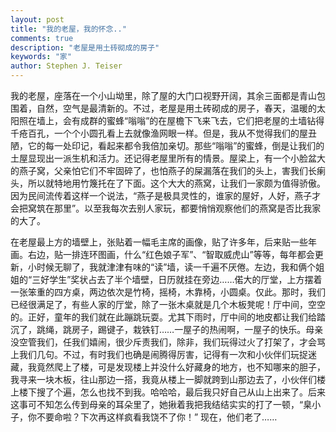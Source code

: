 ```yaml
---
layout: post
title: "我的老屋，我的怀念.."
comments: true
description: "老屋是用土砖砌成的房子"
keywords: "家"
author: Stephen J. Teiser
---
```


​     我的老屋，座落在一个小山坳里，除了屋的大门口视野开阔，其余三面都是青山包围着，自然，空气是最清新的。不过，老屋是用土砖砌成的房子，春天，温暖的太阳照在墙上，会有成群的蜜蜂“嗡嗡”的在屋檐下飞来飞去，它们把老屋的土墙钻得千疮百孔，一个个小圆孔看上去就像渔网眼一样。但是，我从不觉得我们的屋丑陋，它的每一处印记，看起来都令我倍加亲切。那些“嗡嗡”的蜜蜂，倒是让我们的土屋显现出一派生机和活力。
​      还记得老屋里所有的情景。屋梁上，有一个小脸盆大的燕子窝，父亲怕它们不牢固碎了，也怕燕子的屎漏落在我们的头上，害我们长瘌头，所以就特地用竹篾托在了下面。这个大大的燕窝，让我们一家颇为值得骄傲。因为民间流传着这样一个说法，“燕子是极具灵性的，谁家的屋好，人好，燕子才会把窝筑在那里”。以至我每次去别人家玩，都要悄悄观察他们的燕窝是否比我家的大了。

​      在老屋最上方的墙壁上，张贴着一幅毛主席的画像，贴了许多年，后来贴一些年画。右边，贴一排连环图画，什么“红色娘子军”、“智取威虎山”等等，每年都会更新，小时候无聊了，我就津津有味的“读”墙，读一千遍不厌倦。左边，我和俩个姐姐的“三好学生”奖状占去了半个墙壁，日历就挂在旁边……偌大的厅堂，上方摆着一张笨重的四方桌，两边依次是竹椅，摇椅，木靠椅，小圆桌。仅此。那时，我们已经很满足了，有些人家的厅堂，除了一张木桌就是几个木板凳呢！厅中间，空空的。正好，童年的我们就在此蹦跳玩耍。尤其下雨时，厅中间的地皮都让我们给踏沉了，跳绳，跳房子，踢键子，栽铁钉……一屋子的热闹啊，一屋子的快乐。母亲没空管我们，任我们嬉闹，很少斥责我们，除非，我们玩得过火了打架了，才会骂上我们几句。不过，有时我们也确是闹腾得厉害，记得有一次和小伙伴们玩捉迷藏，我竟然爬上了楼，可是发现楼上并没什么好藏身的地方，也不知哪来的胆子，我寻来一块木板，往山那边一搭，我竟从楼上一脚就跨到山那边去了，小伙伴们楼上楼下搜了个遍，怎么也找不到我。哈哈哈，最后我只好自己从山上出来了。后来这事可不知怎么传到母亲的耳朵里了，她揪着我把我结结实实的打了一顿，“臬小子，你不要命啦？下次再这样疯看我饶不了你！”
现在，他们老了……
